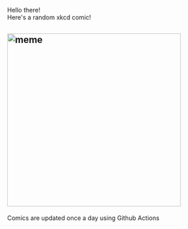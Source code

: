 Hello there! <br>Here's a random xkcd comic!<br>
## <img src="https://imgs.xkcd.com/comics/biology_vs_robotics.png" alt="meme" width="400"/><br>
Comics are updated once a day using Github Actions